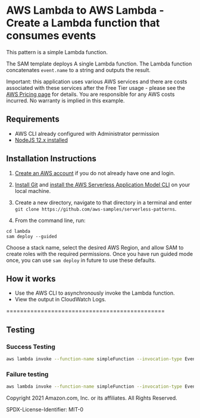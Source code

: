 # AWS Lambda to AWS Lambda - Create a Lambda function that consumes events

This pattern is a simple Lambda function. 

The SAM template deploys A single Lambda function. The Lambda function concatenates `event.name` to a string and outputs the result.

Important: this application uses various AWS services and there are costs associated with these services after the Free Tier usage - please see the [AWS Pricing page](https://aws.amazon.com/pricing/) for details. You are responsible for any AWS costs incurred. No warranty is implied in this example.

## Requirements

* AWS CLI already configured with Administrator permission
* [NodeJS 12.x installed](https://nodejs.org/en/download/)

## Installation Instructions

1. [Create an AWS account](https://portal.aws.amazon.com/gp/aws/developer/registration/index.html) if you do not already have one and login.

1. [Install Git](https://git-scm.com/book/en/v2/Getting-Started-Installing-Git) and [install the AWS Serverless Application Model CLI](https://docs.aws.amazon.com/serverless-application-model/latest/developerguide/serverless-sam-cli-install.html) on your local machine.

1. Create a new directory, navigate to that directory in a terminal and enter ```git clone https://github.com/aws-samples/serverless-patterns```.

1. From the command line, run:
```
cd lambda
sam deploy --guided
```
Choose a stack name, select the desired AWS Region, and allow SAM to create roles with the required permissions. Once you have run guided mode once, you can use `sam deploy` in future to use these defaults.

## How it works

* Use the AWS CLI to asynchronously invoke the Lambda function.
* View the output in CloudWatch Logs.

==============================================

## Testing

### Success Testing

```bash
aws lambda invoke --function-name simpleFunction --invocation-type Event --payload  '{"name":"Ben"}' response.json --cli-binary-format raw-in-base64-out
```

### Failure testing
```bash
aws lambda invoke --function-name simpleFunction --invocation-type Event  response.json --cli-binary-format raw-in-base64-out
```


Copyright 2021 Amazon.com, Inc. or its affiliates. All Rights Reserved.

SPDX-License-Identifier: MIT-0
